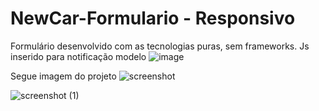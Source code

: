 # NewCar-Formulario - Responsivo

Formulário desenvolvido com as tecnologias puras, sem frameworks.
Js inserido para notificação modelo
![image](https://github.com/MiqueiasBrandaoDev/NewCar-Formulario/assets/146373700/b20d230d-39f8-4898-8288-10680a2eaba1)


Segue imagem do projeto
![screenshot](https://github.com/MiqueiasBrandaoDev/NewCar-Formulario/assets/146373700/b9db721d-783a-473a-9642-52e6acd6c2f2)


![screenshot (1)](https://github.com/MiqueiasBrandaoDev/NewCar-Formulario/assets/146373700/fda1be7e-979f-418f-a218-772227a6764f)

